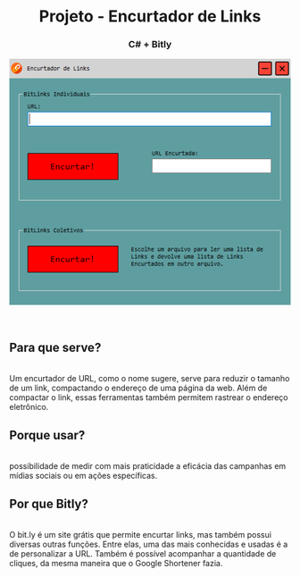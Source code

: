 

<p align="center">
    <h1 align="center">Projeto - Encurtador de Links</h1>
    <h3 align="center">C# + Bitly</h3>
    <img src="https://raw.githubusercontent.com/Edssaac/Encurtador-de-Links-CSharp/main/images/encurtador.png" alt="Image" width="511" height="441" />
</p>

<br/>

<p>
<h2>Para que serve?</h2> <br/>
Um encurtador de URL, como o nome sugere, serve para reduzir o tamanho de um link, compactando o endereço de uma página da web. Além de compactar o link, essas ferramentas também permitem rastrear o endereço eletrônico. 

<h2>Porque usar?</h2> <br/>
possibilidade de medir com mais praticidade a eficácia das campanhas em mídias sociais ou em ações específicas.

<h2>Por que Bitly?</h2> <br/>
O bit.ly é um site grátis que permite encurtar links, mas também possui diversas outras funções. Entre elas, uma das mais conhecidas e usadas é a de personalizar a URL. Também é possível acompanhar a quantidade de cliques, da mesma maneira que o Google Shortener fazia.
</p>

